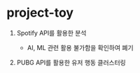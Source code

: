 # project-toy

1. Spotify API를 활용한 분석
    - AI, ML 관련 활용 불가함을 확인하여 폐기

2. PUBG API를 활용한 유저 행동 클러스터링
    
